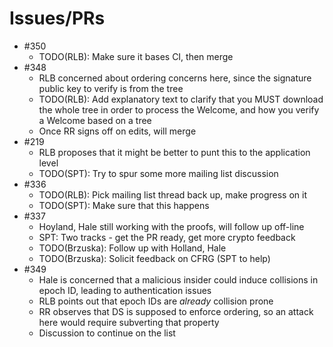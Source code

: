 # Issues/PRs

* #350
    * TODO(RLB): Make sure it bases CI, then merge
* #348
    * RLB concerned about ordering concerns here, since the signature public key to verify is from the tree
    * TODO(RLB): Add explanatory text to clarify that you MUST download the whole tree in order to process the Welcome, and how you verify a Welcome based on a tree
    * Once RR signs off on edits, will merge
* #219
    * RLB proposes that it might be better to punt this to the application level
    * TODO(SPT): Try to spur some more mailing list discussion
* #336
    * TODO(RLB): Pick mailing list thread back up, make progress on it
    * TODO(SPT): Make sure that this happens
* #337
    * Hoyland, Hale still working with the proofs, will follow up off-line
    * SPT: Two tracks - get the PR ready, get more crypto feedback
    * TODO(Brzuska): Follow up with Holland, Hale
    * TODO(Brzuska): Solicit feedback on CFRG (SPT to help)
* #349
    * Hale is concerned that a malicious insider could induce collisions in epoch ID, leading to authentication issues
    * RLB points out that epoch IDs are *already* collision prone
    * RR observes that DS is supposed to enforce ordering, so an attack here would require subverting that property
    * Discussion to continue on the list
